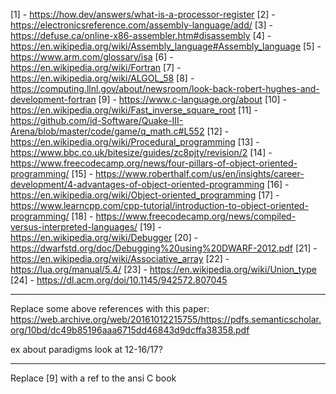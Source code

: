 [1] - https://how.dev/answers/what-is-a-processor-register
[2] - https://electronicsreference.com/assembly-language/add/
[3] - https://defuse.ca/online-x86-assembler.htm#disassembly
[4] - https://en.wikipedia.org/wiki/Assembly_language#Assembly_language
[5] - https://www.arm.com/glossary/isa
[6] - https://en.wikipedia.org/wiki/Fortran
[7] - https://en.wikipedia.org/wiki/ALGOL_58
[8] - https://computing.llnl.gov/about/newsroom/look-back-robert-hughes-and-development-fortran 
[9] - https://www.c-language.org/about
[10] - https://en.wikipedia.org/wiki/Fast_inverse_square_root
[11] - https://github.com/id-Software/Quake-III-Arena/blob/master/code/game/q_math.c#L552
[12] - https://en.wikipedia.org/wiki/Procedural_programming
[13] - https://www.bbc.co.uk/bitesize/guides/zc8pjty/revision/2
[14] - https://www.freecodecamp.org/news/four-pillars-of-object-oriented-programming/
[15] - https://www.roberthalf.com/us/en/insights/career-development/4-advantages-of-object-oriented-programming
[16] - https://en.wikipedia.org/wiki/Object-oriented_programming
[17] - https://www.learncpp.com/cpp-tutorial/introduction-to-object-oriented-programming/
[18] - https://www.freecodecamp.org/news/compiled-versus-interpreted-languages/
[19] - https://en.wikipedia.org/wiki/Debugger
[20] - https://dwarfstd.org/doc/Debugging%20using%20DWARF-2012.pdf
[21] - https://en.wikipedia.org/wiki/Associative_array
[22] - https://lua.org/manual/5.4/
[23] - https://en.wikipedia.org/wiki/Union_type
[24] - https://dl.acm.org/doi/10.1145/942572.807045


----
Replace some above references with this paper:
https://web.archive.org/web/20161012215755/https://pdfs.semanticscholar.org/10bd/dc49b85196aaa6715dd46843d9dcffa38358.pdf

ex about paradigms 
look at 12-16/17?

---

Replace [9] with a ref to the ansi C book
